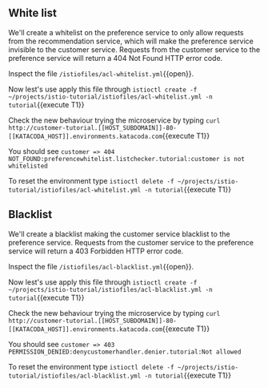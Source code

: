 ## White list

We'll create a whitelist on the preference service to only allow requests from the recommendation service, which will make the preference service invisible to the customer service. Requests from the customer service to the preference service will return a 404 Not Found HTTP error code.

Inspect the file `/istiofiles/acl-whitelist.yml`{{open}}.

Now lest's use apply this file through `istioctl create -f ~/projects/istio-tutorial/istiofiles/acl-whitelist.yml -n tutorial`{{execute T1}}

Check the new behaviour trying the microservice by typing `curl http://customer-tutorial.[[HOST_SUBDOMAIN]]-80-[[KATACODA_HOST]].environments.katacoda.com`{{execute T1}}

You should see `customer => 404 NOT_FOUND:preferencewhitelist.listchecker.tutorial:customer is not whitelisted`

To reset the environment type `istioctl delete -f ~/projects/istio-tutorial/istiofiles/acl-whitelist.yml -n tutorial`{{execute T1}}

## Blacklist

We'll create a blacklist making the customer service blacklist to the preference service. Requests from the customer service to the preference service will return a 403 Forbidden HTTP error code.


Inspect the file `/istiofiles/acl-blacklist.yml`{{open}}.

Now lest's use apply this file through `istioctl create -f ~/projects/istio-tutorial/istiofiles/acl-blacklist.yml -n tutorial`{{execute T1}}

Check the new behaviour trying the microservice by typing `curl http://customer-tutorial.[[HOST_SUBDOMAIN]]-80-[[KATACODA_HOST]].environments.katacoda.com`{{execute T1}}

You should see `customer => 403 PERMISSION_DENIED:denycustomerhandler.denier.tutorial:Not allowed`

To reset the environment type `istioctl delete -f ~/projects/istio-tutorial/istiofiles/acl-blacklist.yml -n tutorial`{{execute T1}}

